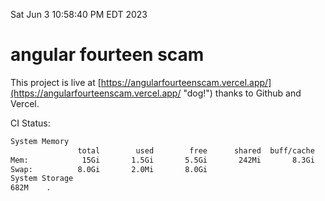 Sat Jun  3 10:58:40 PM EDT 2023

# angular fourteen scam


This project is live at [https://angularfourteenscam.vercel.app/](https://angularfourteenscam.vercel.app/ "dog!") thanks to Github and Vercel.

CI Status: 

```bash
System Memory
               total        used        free      shared  buff/cache   available
Mem:            15Gi       1.5Gi       5.5Gi       242Mi       8.3Gi        13Gi
Swap:          8.0Gi       2.0Mi       8.0Gi
System Storage
682M	.
